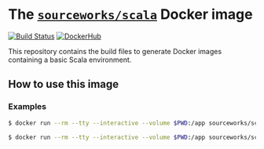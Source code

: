 # The [`sourceworks/scala`](https://hub.docker.com/r/sourceworks/scala/) Docker image

[![Build Status](https://travis-ci.org/sourceworks/docker-scala.svg?branch=master)](https://travis-ci.org/sourceworks/docker-scala)
[![DockerHub](https://img.shields.io/badge/docker-available-blue.svg)](https://hub.docker.com/u/sourceworks/)

This repository contains the build files to generate Docker images containing a basic Scala environment.

## How to use this image

### Examples

```sh
$ docker run --rm --tty --interactive --volume $PWD:/app sourceworks/scala scalac
```

```sh
$ docker run --rm --tty --interactive --volume $PWD:/app sourceworks/scala scala
```
